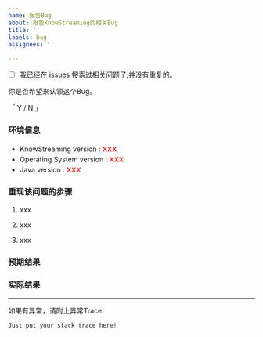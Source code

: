 ```yaml
---
name: 报告Bug
about: 报告KnowStreaming的相关Bug
title: ''
labels: bug
assignees: ''

---
```


- [ ] 我已经在 [issues](https://github.com/didi/KnowStreaming/issues) 搜索过相关问题了,并没有重复的。

 你是否希望来认领这个Bug。

 「   Y   /   N  」

### 环境信息

* KnowStreaming version :   <font size=4 color =red>   xxx </font>
* Operating System version :  <font size=4 color =red> xxx </font>
* Java version : <font size=4 color =red> xxx </font>


### 重现该问题的步骤

1. xxx
   


2. xxx
   

3. xxx



### 预期结果

<!-- 写下应该出现的预期结果？-->

### 实际结果

<!-- 实际发生了什么? -->


---

如果有异常，请附上异常Trace:

```
Just put your stack trace here!
```
